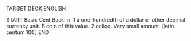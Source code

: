 TARGET DECK
ENGLISH

START
Basic
Cent
Back: n. 1 a one-hundredth of a dollar or other decimal currency unit. B coin of this value. 2 colloq. Very small amount. [latin centum 100]
END
